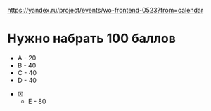 https://yandex.ru/project/events/wo-frontend-0523?from=calendar

# Нужно набрать 100 баллов
* А - 20
* B - 40
* C - 40
* D - 40
- [x] * E - 80 
